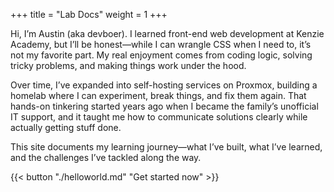 +++
title = "Lab Docs"
weight = 1
+++

Hi, I’m Austin (aka devboer). I learned front-end web development at Kenzie Academy, but I’ll be honest—while I can wrangle CSS when I need to, it’s not my favorite part. My real enjoyment comes from coding logic, solving tricky problems, and making things work under the hood.

Over time, I’ve expanded into self-hosting services on Proxmox, building a homelab where I can experiment, break things, and fix them again. That hands-on tinkering started years ago when I became the family’s unofficial IT support, and it taught me how to communicate solutions clearly while actually getting stuff done.

This site documents my learning journey—what I’ve built, what I’ve learned, and the challenges I’ve tackled along the way.

{{< button "./helloworld.md" "Get started now" >}}